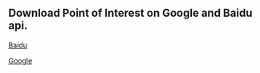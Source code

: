 ## Download Point of Interest on Google and Baidu api.

[Baidu](http://lbsyun.baidu.com/index.php?title=lbscloud/poitags)

[Google](https://developers.google.com/places/web-service/search)


